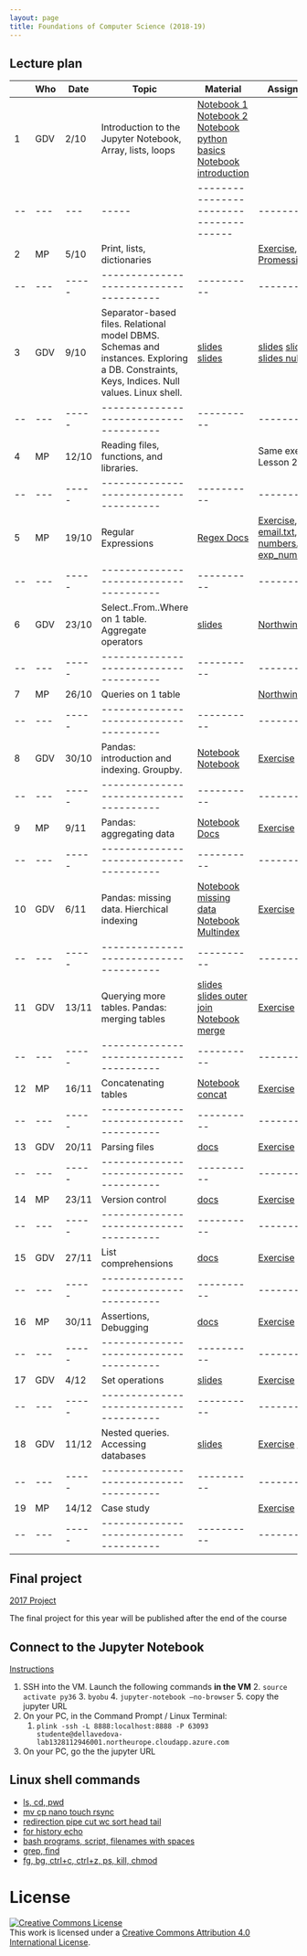 ```yaml
---
layout: page
title: Foundations of Computer Science (2018-19)
---
```


## Lecture plan


|    | Who |  Date | Topic                                  | Material   |  Assignments  | Solutions |
| -- | --- | ----- | -------------------------------------- | ---------- | ------------- | --------- |
| 1  | GDV | 2/10  |Introduction to the Jupyter Notebook, Array, lists, loops    | [Notebook 1](https://jakevdp.github.io/PythonDataScienceHandbook/01.00-ipython-beyond-normal-python.html) [Notebook 2](https://github.com/gdv/EngComp/blob/master/modules/1_offtheground/1_Interacting_with_Python.ipynb) [Notebook python basics](https://nbviewer.jupyter.org/github/gdv/foundationsCS-2018/blob/master/py-01-basics.ipynb) [Notebook introduction](https://nbviewer.jupyter.org/github/gdv/foundationsCS-2018/blob/master/py-02-intro-notebook.ipynb) |               |           |
| -- | --- | --- | ----- | -------------------------------------- | ---------- | ------------- | --------- |
| 2  |  MP | 5/10 | Print, lists, dictionaries   | | [Exercise](https://github.com/gdv/foundationsCS-2018/blob/master/ex-01-DictFilesFunc.ipynb), [PromessiSposi.txt](https://github.com/gdv/foundationsCS-2018/blob/master/ex-data/PromessiSposi.txt) | [Solution Part 1](https://github.com/gdv/foundationsCS-2018/blob/master/ex-01-DictFilesFunc-solution-part1.ipynb) |
| -- | --- | ----- | -------------------------------------- | ---------- | ------------- | --------- |
| 3  | GDV | 9/10 |Separator-based files. Relational model DBMS. Schemas and instances. Exploring a DB. Constraints, Keys, Indices. Null values. Linux shell. |[slides](https://oc.dellavedova.org/s/aj5bSdTY9cGxTxd) [slides](https://drive.google.com/file/d/1aei9sQry7p9UAoxP1TY9xPkkwocPbvqP/view?usp=sharing) |[slides](http://elearning.unimib.it/mod/resource/view.php?id=187159) [slides](http://elearning.unimib.it/mod/resource/view.php?id=187161) [slides null values](https://drive.google.com/file/d/1oPar1TsmqYps8V5nPZSMo0mca6mt5Dur/view?usp=sharing) | | |
| -- | --- | ----- | -------------------------------------- | ---------- | ------------- | --------- |
| 4  | MP  | 12/10 | Reading files, functions, and libraries.  |  | Same exercise as Lesson 2 | [Full solution to ex-01](https://github.com/gdv/foundationsCS-2018/blob/master/ex-01-DictFilesFunc-solution-full.ipynb) |
| -- | --- | ----- | -------------------------------------- | ---------- | ------------- | --------- |
| 5  | MP  | 19/10 | Regular Expressions  | [Regex Docs](https://docs.python.org/3/howto/regex.html) | [Exercise](https://github.com/gdv/foundationsCS-2018/blob/master/ex-02-RE.ipynb), [email.txt](https://github.com/gdv/foundationsCS-2018/blob/master/ex-data/email.txt), [numbers.txt](https://github.com/gdv/foundationsCS-2018/blob/master/ex-data/numbers.txt), [exp_nums.txt](https://github.com/gdv/foundationsCS-2018/blob/master/ex-data/exp_nums.txt)  | [Solution Part 1](https://github.com/gdv/foundationsCS-2018/blob/master/ex-02-RE-solution-part1.ipynb) |
| -- | --- | ----- | -------------------------------------- | ---------- | ------------- | --------- |
| 6  | GDV | 23/10 |Select..From..Where on 1 table. Aggregate operators  |[slides](https://gdv.github.io/introduction_to_relational_databases/02-sql-single-table.pdf)     |[Northwind 1](sql-01-sfw) |[Solution](https://github.com/gdv/foundationsCS-2018/blob/master/sql-01-sfw.sql) |
| -- | --- | ----- | -------------------------------------- | ---------- | ------------- | --------- |
| 7 | MP  | 26/10 | Queries on 1 table  |  |[Northwind 2](sql-02-sfw-group-by) |[Solution](https://github.com/gdv/foundationsCS-2018/blob/master/sql-02-sfw-gropyby.sql) |
| -- | --- | ----- | -------------------------------------- | ---------- | ------------- | --------- |
| 8  | GDV | 30/10 |Pandas: introduction and indexing. Groupby.    |  [Notebook](https://jakevdp.github.io/PythonDataScienceHandbook/03.01-introducing-pandas-objects.html)  [Notebook](https://github.com/jakevdp/PythonDataScienceHandbook/blob/master/notebooks/03.02-Data-Indexing-and-Selection.ipynb)  |[Exercise](py-04-pandas) |[Solution](https://nbviewer.jupyter.org/github/gdv/foundationsCS-2018/blob/master/py-04-pandas.ipynb) |
| -- | --- | ----- | -------------------------------------- | ---------- | ------------- | --------- |
| 9 | MP  | 9/11 |Pandas: aggregating data                | [Notebook](https://github.com/jakevdp/PythonDataScienceHandbook/blob/f2c4a8af3f6e7e5f455469839e31b09ab6c22868/notebooks/02.04-Computation-on-arrays-aggregates.ipynb) [Docs](http://pandas.pydata.org/pandas-docs/stable/groupby.html)| [Exercise](py-05-groupby)| [Solution](https://nbviewer.jupyter.org/github/gdv/foundationsCS-2018/blob/master/py-05-groupby.ipynb)|
| -- | --- | ----- | -------------------------------------- | ---------- | ------------- | --------- |
| 10 | GDV | 6/11  |Pandas: missing data. Hierchical indexing        | [Notebook missing data](https://jakevdp.github.io/PythonDataScienceHandbook/03.04-missing-values.html) [Notebook Multindex](https://jakevdp.github.io/PythonDataScienceHandbook/03.05-hierarchical-indexing.html)| [Exercise](py-07-multindex)| [Solution](https://nbviewer.jupyter.org/github/gdv/foundationsCS-2018/blob/master/py-07-multindex.ipynb)          |
| -- | --- | ----- | -------------------------------------- | ---------- | ------------- | --------- |
| 11 | GDV | 13/11 |Querying more tables. Pandas: merging tables |[slides](https://drive.google.com/file/d/11F2wuvoRwWnhfG__c3JNT58Snb4h8yb5/view?usp=sharing)         [slides outer join](https://drive.google.com/file/d/1Bl30IdK3i_lKm53bQeM-sha1sjTqK3cg/view?usp=sharing) [Notebook merge](https://jakevdp.github.io/PythonDataScienceHandbook/03.07-merge-and-join.html) | [Exercise](sql-03-join-1)  | [Solution](https://github.com/gdv/foundationsCS-2018/blob/master/sql-03-join-1.sql)          |
| -- | --- | ----- | -------------------------------------- | ---------- | ------------- | --------- |
| 12 | MP  | 16/11 | Concatenating tables | [Notebook concat](https://jakevdp.github.io/PythonDataScienceHandbook/03.06-concat-and-append.html)   | [Exercise](py-08-merging)  | [Solution](https://nbviewer.jupyter.org/github/gdv/foundationsCS-2018/blob/master/py-08-merging.ipynb)          |
| -- | --- | ----- | -------------------------------------- | ---------- | ------------- | --------- |
| 13 | GDV | 20/11 |Parsing files                           | [docs](http://pandas.pydata.org/pandas-docs/stable/generated/pandas.read_csv.html)|[Exercise](py-09-Apache) |[Solution](https://nbviewer.jupyter.org/github/gdv/foundationsCS-2018/blob/master/py-09-Apache.ipynb) |
| -- | --- | ----- | -------------------------------------- | ---------- | ------------- | --------- |
| 14 | MP  | 23/11 |Version control                         | [docs](http://swcarpentry.github.io/git-novice/) |[Exercise](py-10-happiness) |[Solution](https://nbviewer.jupyter.org/github/gdv/foundationsCS-2018/blob/master/py-10-happiness.ipynb) |
| -- | --- | ----- | -------------------------------------- | ---------- | ------------- | --------- |
| 15 | GDV | 27/11 |List comprehensions                     |[docs](https://docs.python.org/3/tutorial/datastructures.html)|[Exercise](py-11-f1) |[Solution](https://nbviewer.jupyter.org/github/gdv/foundationsCS-2018/blob/master/py-11-f1.ipynb) |
| -- | --- | ----- | -------------------------------------- | ---------- | ------------- | --------- |
| 16 | MP  | 30/11 |Assertions, Debugging                   |[docs](http://swcarpentry.github.io/python-novice-inflammation/08-defensive/)|[Exercise](py-12-ted) |[Solution](https://nbviewer.jupyter.org/github/gdv/foundationsCS-2018/blob/master/py-12-TED.ipynb) |
| -- | --- | ----- | -------------------------------------- | ---------- | ------------- | --------- |
| 17 | GDV | 4/12 |Set operations                          |[slides](https://drive.google.com/file/d/1dsyUzA722h-dunnQgmyFA98lQp3gRa3V/view?usp=sharing)| [Exercise](sql-04-join-2)  | [Solution](https://github.com/gdv/foundationsCS-2018/blob/master/sql-04-join-2.sql)          |
| -- | --- | ----- | -------------------------------------- | ---------- | ------------- | --------- |
| 18 | GDV | 11/12 |Nested queries. Accessing databases     |[slides](https://drive.google.com/open?id=1lCArdEEEa6_erOWoR3B0I-Nsyu8Ey0fY) |[Exercise](sql-05-nested) [Exercise](py-13-employees)|[Solution](https://nbviewer.jupyter.org/github/gdv/foundationsCS-2018/blob/master/py-13-employees.ipynb)  |
| -- | --- | ----- | -------------------------------------- | ---------- | ------------- | --------- |
| 19 | MP  | 14/12 |Case study                              | |[Exercise](py-14-fifa) | |
| -- | --- | ----- | -------------------------------------- | ---------- | ------------- | --------- |



## Final project

[2017 Project](2017-project)

The final project for this year will be published after the end of the course

## Connect to the Jupyter Notebook

[Instructions](Azure-Jupyter.pdf)

1.  SSH into the VM. Launch the following commands **in the VM**
    2.  `source activate py36`
    3.  `byobu`
    4.  `jupyter-notebook –no-browser`
    5.  copy the jupyter URL
2.  On your PC, in the Command Prompt / Linux Terminal:
    1.  `plink -ssh -L 8888:localhost:8888 -P 63093 studente@dellavedova-lab1328112946001.northeurope.cloudapp.azure.com`
3.  On your PC, go the the jupyter URL

## Linux shell commands

*  [ls, cd, pwd](https://asciinema.org/a/197295)
*  [mv cp nano touch rsync](https://asciinema.org/a/197355)
*  [redirection pipe cut wc sort head tail](https://asciinema.org/a/197358)
*  [for history echo](https://asciinema.org/a/197360)
*  [bash programs, script, filenames with spaces](https://asciinema.org/a/197363)
*  [grep, find](https://asciinema.org/a/197364)
*  [fg, bg, ctrl+c, ctrl+z, ps, kill, chmod](https://asciinema.org/a/197590)

# License


<a rel="license" href="http://creativecommons.org/licenses/by/4.0/"><img alt="Creative Commons License" style="border-width:0" src="https://i.creativecommons.org/l/by/4.0/88x31.png" /></a><br />This work is licensed under a <a rel="license" href="http://creativecommons.org/licenses/by/4.0/">Creative Commons Attribution 4.0 International License</a>.
